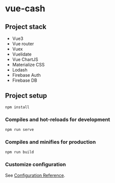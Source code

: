 # vue-cash

## Project stack

* Vue3
* Vue router
* Vuex
* Vuelidate
* Vue ChartJS
* Materialize CSS
* Lodash
* Firebase Auth
* Firebase DB

## Project setup

```
npm install
```

### Compiles and hot-reloads for development

```
npm run serve
```

### Compiles and minifies for production

```
npm run build
```

### Customize configuration

See [Configuration Reference](https://cli.vuejs.org/config/).
